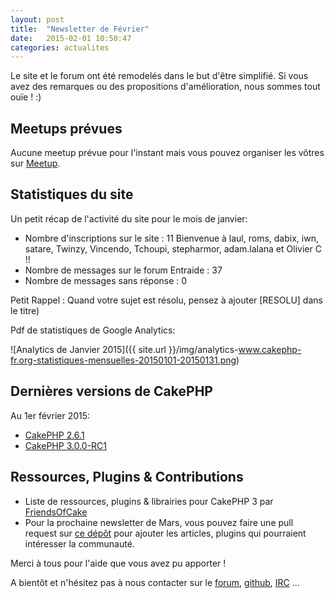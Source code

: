 ```yaml
---
layout: post
title:  "Newsletter de Février"
date:   2015-02-01 10:50:47
categories: actualites
---
```


Le site et le forum ont été remodelés dans le but d'être simplifié. Si vous
avez des remarques ou des propositions d'amélioration, nous sommes tout ouïe ! :)

Meetups prévues
---------------

Aucune meetup prévue pour l'instant mais vous pouvez organiser les vôtres
sur [Meetup](http://www.meetup.com).

Statistiques du site
--------------------

Un petit récap de l'activité du site pour le mois de janvier:

- Nombre d'inscriptions sur le site : 11
  Bienvenue à laul, roms, dabix, iwn, satare, Twinzy, Vincendo, Tchoupi,
  stepharmor, adam.lalana et Olivier C !!
- Nombre de messages sur le forum Entraide : 37
- Nombre de messages sans réponse : 0

Petit Rappel : Quand votre sujet est résolu, pensez à ajouter [RESOLU] dans le titre)

Pdf de statistiques de Google Analytics:

![Analytics de Janvier 2015]({{ site.url }}/img/analytics-www.cakephp-fr.org-statistiques-mensuelles-20150101-20150131.png)

Dernières versions de CakePHP
-----------------------------

Au 1er février 2015:

- [CakePHP 2.6.1](http://bakery.cakephp.org/articles/markstory/2015/01/16/cakephp_2_6_1_released)
- [CakePHP 3.0.0-RC1](http://bakery.cakephp.org/articles/lorenzo/2015/01/02/cakephp_3_0_0-rc1_released)


Ressources, Plugins & Contributions
-----------------------------------

- Liste de ressources, plugins & librairies pour CakePHP 3 par [FriendsOfCake](https://github.com/FriendsOfCake/awesome-cakephp/tree/cake3)
- Pour la prochaine newsletter de Mars, vous pouvez faire une pull request sur [ce dépôt](https://github.com/cakephp-fr/cakephp-fr.github.io/blob/master/_drafts/2015-03-01-newsletter-mars-2015.md) pour ajouter les articles, plugins qui pourraient intéresser la communauté.


Merci à tous pour l'aide que vous avez pu apporter !


A bientôt et n'hésitez pas à nous contacter sur le
[forum](http://forum.cakephp-fr.org), [github](https://github.com/cakephp-fr),
[IRC](http://www.cakephp-fr.org/irc) ...
